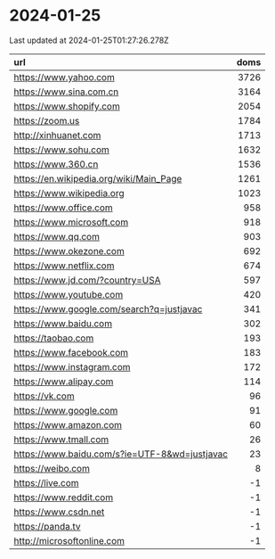 # 2024-01-25

<!-- BEGIN -->
Last updated at 2024-01-25T01:27:26.278Z

url | doms
:- | -:
https://www.yahoo.com | 3726
https://www.sina.com.cn | 3164
https://www.shopify.com | 2054
https://zoom.us | 1784
http://xinhuanet.com | 1713
https://www.sohu.com | 1632
https://www.360.cn | 1536
https://en.wikipedia.org/wiki/Main_Page | 1261
https://www.wikipedia.org | 1023
https://www.office.com | 958
https://www.microsoft.com | 918
https://www.qq.com | 903
https://www.okezone.com | 692
https://www.netflix.com | 674
https://www.jd.com/?country=USA | 597
https://www.youtube.com | 420
https://www.google.com/search?q=justjavac | 341
https://www.baidu.com | 302
https://taobao.com | 193
https://www.facebook.com | 183
https://www.instagram.com | 172
https://www.alipay.com | 114
https://vk.com | 96
https://www.google.com | 91
https://www.amazon.com | 60
https://www.tmall.com | 26
https://www.baidu.com/s?ie=UTF-8&wd=justjavac | 23
https://weibo.com | 8
https://live.com | -1
https://www.reddit.com | -1
https://www.csdn.net | -1
https://panda.tv | -1
http://microsoftonline.com | -1
<!-- END -->
